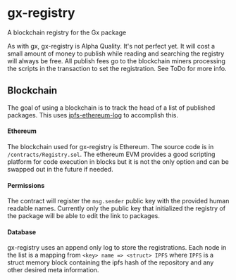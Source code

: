 # gx-registry

A blockchain registry for the Gx package 

As with gx, gx-registry is Alpha Quality. It's not perfect yet. It will cost a small amount of money to publish while reading and searching the registry will always be free. All publish fees go to the blockchain miners processing the scripts in the transaction to set the registration. See ToDo for more info.

## Blockchain

The goal of using a blockchain is to track the head of a list of published packages. This uses [ipfs-ethereum-log](https://github.com/nginnever/ipfs-ethereum-log) to accomplish this.

#### Ethereum

The blockchain used for gx-registry is Ethereum. The source code is in ```/contracts/Registry.sol```. The ethereum EVM provides a good scripting platform for code execution in blocks but it is not the only option and can be swapped out in the future if needed.

#### Permissions

The contract will register the ```msg.sender``` public key with the provided human readable names. Currently only the public key that initialized the registry of the package will be able to edit the link to packages.

#### Database

gx-registry uses an append only log to store the registrations. Each node in the list is a mapping from ```<key> name => <struct> IPFS``` where ```IPFS``` is a struct memory block containing the ipfs hash of the repository and any other desired meta information. 
